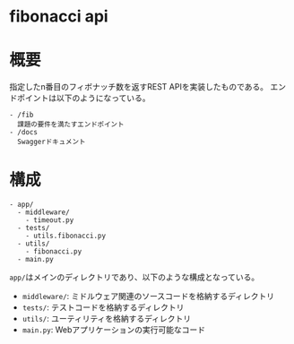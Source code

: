 # fibonacci api

# 概要
指定したn番目のフィボナッチ数を返すREST APIを実装したものである。
エンドポイントは以下のようになっている。
```
- /fib
  課題の要件を満たすエンドポイント
- /docs
  Swaggerドキュメント
```

# 構成
```
- app/
  - middleware/
    - timeout.py
  - tests/
    - utils.fibonacci.py
  - utils/
    - fibonacci.py
  - main.py 
```

`app/`はメインのディレクトリであり、以下のような構成となっている。

- `middleware/`: ミドルウェア関連のソースコードを格納するディレクトリ
- `tests/`: テストコードを格納するディレクトリ
- `utils/`: ユーティリティを格納するディレクトリ
- `main.py`: Webアプリケーションの実行可能なコード

